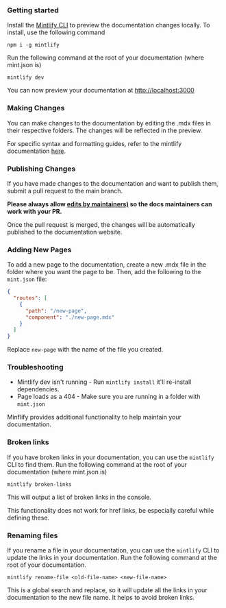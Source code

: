 ### Getting started

Install the [Mintlify CLI](https://www.npmjs.com/package/mintlify) to preview the documentation changes locally. To install, use the following command

```
npm i -g mintlify
```

Run the following command at the root of your documentation (where mint.json is)

```
mintlify dev
```

You can now preview your documentation at [http://localhost:3000](http://localhost:3000)

### Making Changes

You can make changes to the documentation by editing the .mdx files in their respective folders. The changes will be reflected in the preview.

For specific syntax and formatting guides, refer to the mintlify documentation [here](https://mintlify.com/docs).

### Publishing Changes

If you have made changes to the documentation and want to publish them, submit a pull request to the main branch.   

**Please always allow [edits by maintainers)](https://docs.github.com/en/pull-requests/collaborating-with-pull-requests/working-with-forks/allowing-changes-to-a-pull-request-branch-created-from-a-fork) so the docs maintainers can work with your PR.** 
 
Once the pull request is merged, the changes will be automatically published to the documentation website.

### Adding New Pages

To add a new page to the documentation, create a new .mdx file in the folder where you want the page to be. Then, add the following to the `mint.json` file:

```json
{
  "routes": [
    {
      "path": "/new-page",
      "component": "./new-page.mdx"
    }
  ]
}
```

Replace `new-page` with the name of the file you created.


### Troubleshooting

- Mintlify dev isn't running - Run `mintlify install` it'll re-install dependencies.
- Page loads as a 404 - Make sure you are running in a folder with `mint.json`



Minflify provides additional functionality to help maintain your documentation.

### Broken links

If you have broken links in your documentation, you can use the `mintlify` CLI to find them. Run the following command at the root of your documentation (where mint.json is)

```
mintlify broken-links
```

This will output a list of broken links in the console.

This functionality does not work for href links, be especially careful while defining these. 
### Renaming files

If you rename a file in your documentation, you can use the `mintlify` CLI to update the links in your documentation. Run the following command at the root of your documentation.

```
mintlify rename-file <old-file-name> <new-file-name>
```

This is a global search and replace, so it will update all the links in your documentation to the new file name. It helps to avoid broken links.
